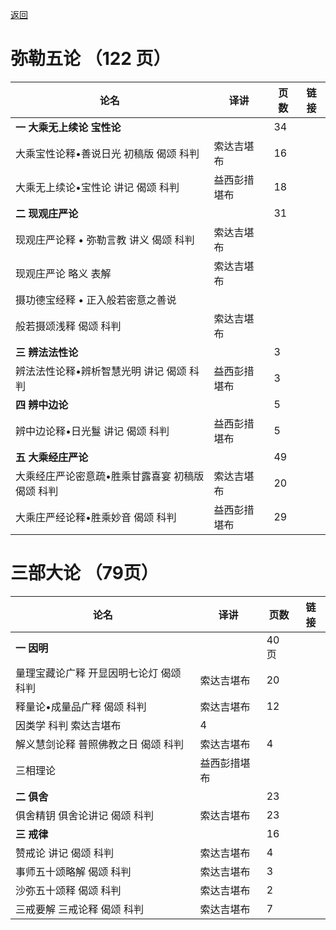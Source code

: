 
[返回](./index.md)

# 弥勒五论 （122 页）
|论名| 译讲|页数|链接|
|-----------------------|---|--|--|
| **一 大乘无上续论 宝性论**  ||34|
|大乘宝性论释•善说日光 初稿版 偈颂 科判| 索达吉堪布 |16|
|大乘无上续论•宝性论 讲记 偈颂 科判 |益西彭措堪布 |18|
|**二 现观庄严论** ||31|
| 现观庄严论释 • 弥勒言教 讲义 偈颂 科判| 索达吉堪布||
| 现观庄严论 略义 表解 |索达吉堪布||
|摄功德宝经释 • 正入般若密意之善说|||
| 般若摄颂浅释 偈颂 科判 |索达吉堪布||
|**三 辨法法性论** ||3|
|辨法法性论释•辨析智慧光明 讲记 偈颂 科判 |益西彭措堪布| 3|
|**四 辨中边论** ||5|
|辨中边论释•日光鬘 讲记 偈颂 科判 |益西彭措堪布| 5|
|**五 大乘经庄严论** ||49|
|大乘经庄严论密意疏•胜乘甘露喜宴 初稿版 偈颂 科判 |索达吉堪布 |20|
|大乘庄严经论释•胜乘妙音 偈颂 科判 |益西彭措堪布 |29|


# 三部大论 （79页）
|论名| 译讲|页数|链接|
|-----------------------|---|--|--|
|**一 因明**| |40 页|
|量理宝藏论广释 开显因明七论灯 偈颂 科判 |索达吉堪布 |20||
|释量论•成量品广释 偈颂 科判 |索达吉堪布 |12||
|因类学 科判 索达吉堪布 |4||
|解义慧剑论释 普照佛教之日 偈颂 科判 |索达吉堪布 |4||
|三相理论 |益西彭措堪布|||
|**二 俱舍** ||23|
|俱舍精钥 俱舍论讲记 偈颂 科判 |索达吉堪布 |23||
|**三 戒律** ||16|
|赞戒论 讲记 偈颂 科判 |索达吉堪布 |4||
|事师五十颂略解 偈颂 科判 |索达吉堪布| 3||
|沙弥五十颂释 偈颂 科判 |索达吉堪布 |2||
|三戒要解 三戒论释 偈颂 科判 |索达吉堪布|7||
